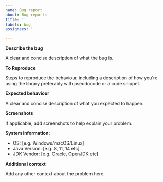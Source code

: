 ```yaml
---
name: Bug report
about: Bug reports
title: ''
labels: bug
assignees: ''

---
```


**Describe the bug**

A clear and concise description of what the bug is.

**To Reproduce**

Steps to reproduce the behaviour, including a description of how you're using the library preferably with pseudocode or a code snippet.

**Expected behaviour**

A clear and concise description of what you expected to happen.

**Screenshots**

If applicable, add screenshots to help explain your problem.

**System information:**

 - OS: [e.g. Windows/macOS/Linux]
 - Java Version: [e.g. 8, 11, 14 etc]
 - JDK Vendor: [e.g. Oracle, OpenJDK etc]

**Additional context**

Add any other context about the problem here.
